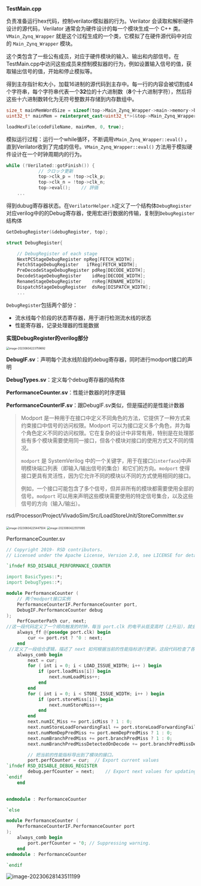 **TestMain.cpp**

负责准备运行hex代码，控制verilator模拟器的行为。Verilator 会读取和解析硬件设计的源代码，Verilator 通常会为硬件设计的每一个模块生成一个 C++ 类。`VMain_Zynq_Wrapper` 就是这个过程生成的一个类，它模拟了在硬件源代码中对应的 `Main_Zynq_Wrapper` 模块。

这个类包含了一些公有成员，对应于硬件模块的输入、输出和内部信号。在TestMain.cpp中访问这些成员来控制模拟器的行为，例如设置输入信号的值，获取输出信号的值，开始和停止模拟等。



得到主存指针和大小，加载16进制的源代码到主存中。每一行的内容会被切割成4个字符串，每个字符串代表一个**32**位的十六进制数（**8**个十六进制字符），然后将这些十六进制数转化为无符号整数并存储到内存数组中。

```c++
size_t mainMemWordSize = sizeof(top->Main_Zynq_Wrapper->main->memory->body->body__DOT__ram->array) / sizeof(uint32_t);
uint32_t* mainMem = reinterpret_cast<uint32_t*>(&top->Main_Zynq_Wrapper->main->memory->body->body__DOT__ram->array);

loadHexFile(codeFileName, mainMem, 0, true);
```





模拟运行过程：运行一个while循环，不断调用`VMain_Zynq_Wrapper::eval()` ，直到Verilator收到了完成的信号。`VMain_Zynq_Wrapper::eval()` 方法用于模拟硬件设计在一个时钟周期内的行为。

```c++
while (!Verilated::gotFinish()) {
            // クロック更新
            top->clk_p = !top->clk_p;
            top->clk_n = !top->clk_n;
            top->eval();    // 評価
    ...
```



得到dubug寄存器状态。在`VerilatorHelper.h`定义了一个结构体`DebugRegister`对应verilog中的的Debug寄存器，使用宏进行数据的传输，复制到`DebugRegister`结构体

```c++
GetDebugRegister(&debugRegister, top);
```

```c++
struct DebugRegister{

    // DebugRegister of each stage
    NextPCStageDebugRegister npReg[FETCH_WIDTH];
    FetchStageDebugRegister   ifReg[FETCH_WIDTH];
    PreDecodeStageDebugRegister pdReg[DECODE_WIDTH];
    DecodeStageDebugRegister    idReg[DECODE_WIDTH];
    RenameStageDebugRegister    rnReg[RENAME_WIDTH];
    DispatchStageDebugRegister  dsReg[DISPATCH_WIDTH];
    ...
```



`DebugRegister`包括两个部分：

- 流水线每个阶段的状态寄存器，用于进行检测流水线的状态
- 性能寄存器，记录处理器的性能数据



**实现DebugRegister的verilog部分**

<img src="https://wangyidipicgo.oss-cn-hangzhou.aliyuncs.com/image-20230604223759692.png" alt="image-20230604223759692" style="zoom:50%;" />

**DebugIF.sv**：声明每个流水线阶段的debug寄存器，同时进行modport接口的声明

**DebugTypes.sv**：定义每个debug寄存器的结构体

**PerformanceCounter.sv**：性能计数器的时序逻辑

**PerformanceCounterIF.sv**：跟DebugIF.sv类似，但是描述的是性能计数器

> Modport 是一种用于在接口中定义不同角色的方法，它提供了一种方式来约束接口中信号的访问权限。Modport 可以为接口定义多个角色，并为每个角色定义不同的访问权限。它在复杂的设计中非常有用，特别是在处理那些有多个模块需要使用同一接口，但各个模块对接口的使用方式又不同的情况。
>
> 
>
> `modport` 是 SystemVerilog 中的一个关键字，用于在接口(`interface`)中声明模块端口列表（即输入/输出信号的集合）和它们的方向。`modport` 使得接口更具有灵活性，因为它允许不同的模块以不同的方式使用相同的接口。
>
> 例如，一个接口可能包含了多个信号，但并非所有的模块都需要使用全部的信号。`modport` 可以用来声明这些模块需要使用的特定信号集合，以及这些信号的方向（输入/输出）。

rsd/Processor/Project/VivadoSim/Src/LoadStoreUnit/StoreCommitter.sv

<img src="https://wangyidipicgo.oss-cn-hangzhou.aliyuncs.com/image-20230604225447504.png" alt="image-20230604225447504" style="zoom:50%;" />

<img src="https://wangyidipicgo.oss-cn-hangzhou.aliyuncs.com/image-20230604225511095.png" alt="image-20230604225511095" style="zoom:50%;" />

PerformanceCounter.sv

```verilog
// Copyright 2019- RSD contributors.
// Licensed under the Apache License, Version 2.0, see LICENSE for details.

`ifndef RSD_DISABLE_PERFORMANCE_COUNTER

import BasicTypes::*;
import DebugTypes::*;

module PerformanceCounter (
    // 两个modport接口实例
    PerformanceCounterIF.PerformanceCounter port,
    DebugIF.PerformanceCounter debug
);
    PerfCounterPath cur, next;
//这一段代码定义了一个顺向触发的时钟，每当 port.clk 的电平从低变高时（上升沿），就会执行这段代码。在这个代码块中，如果 port.rst 为真，cur 将被赋值为0，否则，cur 将被赋值为 next。
    always_ff @(posedge port.clk) begin
        cur <= port.rst ? '0 : next;
    end
 //定义了一段组合逻辑，描述了 next 如何根据当前的性能指标进行更新。这段代码检查了各种可能的性能问题，例如加载未命中（load miss）、存储未命中（store miss）、指令缓存未命中（IC miss）、存储-加载转发失败（store-load forwarding fail）、内存依赖性预测未命中（mem dep pred miss）、分支预测未命中（branch pred miss）以及在解码阶段检测到的分支预测未命中（branch pred miss detected on decode）。如果检测到这些事件，相应的性能指标就会增加。
    always_comb begin
        next = cur;
        for ( int i = 0; i < LOAD_ISSUE_WIDTH; i++ ) begin
            if (port.loadMiss[i]) begin
                next.numLoadMiss++;
            end
        end
        for ( int i = 0; i < STORE_ISSUE_WIDTH; i++ ) begin
            if (port.storeMiss[i]) begin
                next.numStoreMiss++;
            end
        end
        next.numIC_Miss += port.icMiss ? 1 : 0;
        next.numStoreLoadForwardingFail += port.storeLoadForwardingFail ? 1 : 0;
        next.numMemDepPredMiss += port.memDepPredMiss ? 1 : 0;
        next.numBranchPredMiss += port.branchPredMiss ? 1 : 0;
        next.numBranchPredMissDetectedOnDecode += port.branchPredMissDetectedOnDecode ? 1 : 0;

        // 把当前的性能指标导出到了模块的接口。
        port.perfCounter = cur;  // Export current values
`ifndef RSD_DISABLE_DEBUG_REGISTER
        debug.perfCounter = next;    // Export next values for updating registers in debug
`endif
    end
    

endmodule : PerformanceCounter

`else

module PerformanceCounter (
    PerformanceCounterIF.PerformanceCounter port
);
    always_comb begin
        port.perfCounter = '0; // Suppressing warning.
    end
endmodule : PerformanceCounter

`endif

```





![image-20230628143511199](https://wangyidipicgo.oss-cn-hangzhou.aliyuncs.com/image-20230628143511199.png)
